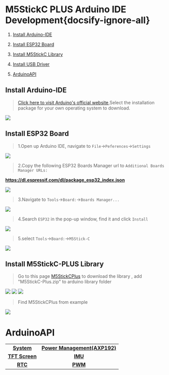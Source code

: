 # M5StickC PLUS Arduino IDE Development{docsify-ignore-all}


1. [Install Arduino-IDE](#Install-Arduino-IDE)

2. [Install ESP32 Board](#Install-ESP32-Board)

3. [Install M5StickC Library](#Install-M5Stack-Library)

4. [Install USB Driver](#Install-USB-Driver)

5. [ArduinoAPI](#ArduinoAPI)

## Install Arduino-IDE


>[Click here to visit Arduino's official website](https://www.arduino.cc/en/Main/Software),Select the installation package for your own operating system to download.


<img src="assets/img/related_documents/Arduino_IDE/Arduino_install.webp">


## Install ESP32 Board

>1.Open up Arduino IDE, navigate to `File`->`Peferences`->`Settings`

<img src="assets/img/related_documents/Arduino_IDE/Arduino_1.webp">

>2.Copy the following ESP32 Boards Manager url to `Additional Boards Manager URLs:`

**https://dl.espressif.com/dl/package_esp32_index.json**

<img src="assets/img/related_documents/Arduino_IDE/Arduino_2.webp">

>3.Navigate to `Tools`->`Board:`->`Boards Manager...`

<img src="assets/img/related_documents/Arduino_IDE/Arduino_3.webp">

>4.Search `ESP32` in the pop-up window, find it and  click `Install`

<img src="assets/img/related_documents/Arduino_IDE/Arduino_4.webp">

>5.select `Tools`->`Board:`->`M5Stick-C`

<img src="assets/img/related_documents/Arduino_IDE/Arduino_11.webp">

## Install M5StickC-PLUS Library

>Go to this page [M5StickCPlus](https://github.com/m5stack/M5StickC-Plus) to download the library , add "M5StickC-Plus.zip" to arduino library folder

<img src="assets/img/related_documents/Arduino_IDE/Arduino_55.webp">

<img src="assets/img/related_documents/Arduino_IDE/Arduino_22.webp">

<img src="assets/img/related_documents/Arduino_IDE/Arduino_33.webp">

>Find M5StickCPlus from example

<img src="assets/img/related_documents/Arduino_IDE/Arduino_44.webp">

# ArduinoAPI


|||
|:---:|:---:|
|**[System](en/api/system_m5stickc)** | **[Power Management(AXP192)](en/api/axp192_m5stickc)** |
|**[TFT Screen](en/api/lcd_m5stickc)** | **[IMU](en/api/imu)** |
|**[RTC](en/api/rtc)**|**[PWM](en/api/pwm)**|
